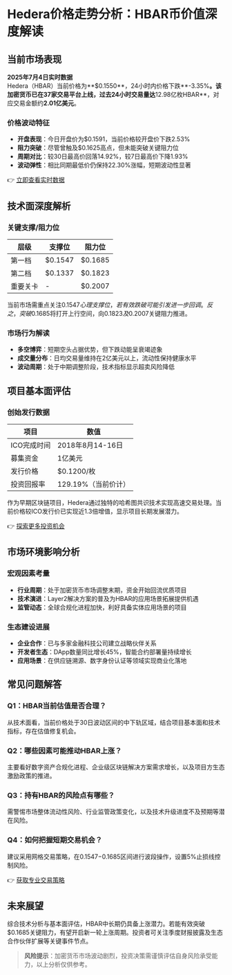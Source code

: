 # Hedera价格走势分析：HBAR币价值深度解读

## 当前市场表现
**2025年7月4日实时数据**  
Hedera（HBAR）当前价格为**$0.1550**，24小时内价格下跌**-3.35%**。该加密货币已在37家交易平台上线，过去24小时交易量达**12.98亿枚HBAR**，对应交易金额约**2.01亿美元**。

### 价格波动特征
- **开盘表现**：今日开盘价为$0.1591，当前价格较开盘价下跌2.53%
- **阻力突破**：尽管曾触及$0.1625高点，但未能突破关键阻力位
- **周期对比**：较30日最高价回落14.92%，较7日最高价下降1.93%
- **波动弹性**：相比同期最低价仍保持22.30%涨幅，短期波动性显著

👉 [立即查看实时数据](https://bit.ly/okx_welcome) 

## 技术面深度解析
### 关键支撑/阻力位
| 层级 | 支撑位 | 阻力位 |
|------|--------|--------|
| 第一档 | $0.1547 | $0.1685 |
| 第二档 | $0.1337 | $0.1823 |
| 重要关卡 | - | $0.2007 |

当前市场需重点关注$0.1547心理支撑位，若有效跌破可能引发进一步回调。反之，突破$0.1685将打开上行空间，向$0.1823及$0.2007关键阻力推进。

### 市场行为解读
- **多空博弈**：短期空头占据优势，但下跌动能呈衰竭迹象
- **成交量分布**：日均交易量维持在2亿美元以上，流动性保持健康水平
- **波动周期**：处于中期调整阶段，技术指标显示超卖风险降低

## 项目基本面评估
### 创始发行数据
| 项目 | 数值 |
|------|------|
| ICO完成时间 | 2018年8月14-16日 |
| 募集资金 | 1亿美元 |
| 发行价格 | $0.1200/枚 |
| 投资回报率 | 129.19%（当前价计） |

作为早期区块链项目，Hedera通过独特的哈希图共识技术实现高速交易处理。当前价格较ICO发行价已实现近1.3倍增值，显示项目长期发展潜力。

👉 [探索更多投资机会](https://bit.ly/okx_welcome) 

## 市场环境影响分析
### 宏观因素考量
- **行业周期**：处于加密货币市场调整末期，资金开始回流优质项目
- **技术演进**：Layer2解决方案的普及为HBAR的应用场景拓展提供机遇
- **监管动态**：全球合规化进程加快，利好具备实体应用场景的项目

### 生态建设进展
- **企业合作**：已与多家金融科技公司建立战略伙伴关系
- **开发者生态**：DApp数量同比增长45%，智能合约部署量持续增长
- **应用场景**：在供应链溯源、数字身份认证等领域实现商业化落地

## 常见问题解答
### Q1：HBAR当前估值是否合理？
从技术面看，当前价格处于30日波动区间的中下轨区域，结合项目基本面和技术指标，存在估值修复机会。

### Q2：哪些因素可能推动HBAR上涨？
主要看好数字资产合规化进程、企业级区块链解决方案需求增长，以及项目方生态激励政策的推进。

### Q3：持有HBAR的风险点有哪些？
需警惕市场整体流动性风险、行业监管政策变化，以及技术升级进度不及预期等潜在风险。

### Q4：如何把握短期交易机会？
建议采用网格交易策略，在$0.1547-$0.1685区间进行波段操作，设置5%止损线控制风险。

👉 [获取专业交易策略](https://bit.ly/okx_welcome) 

## 未来展望
综合技术分析与基本面评估，HBAR中长期仍具备上涨潜力。若能有效突破$0.1685关键阻力，有望开启新一轮上涨周期。投资者可关注季度财报披露及生态合作伙伴扩展等关键事件节点。

> **风险提示**：加密货币市场波动剧烈，投资决策需谨慎评估自身风险承受能力，以上分析仅供参考。
